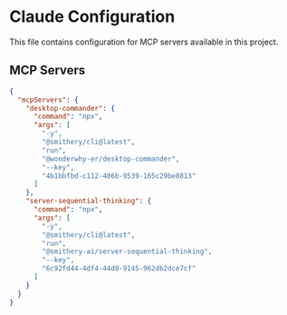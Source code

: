 # Claude Configuration

This file contains configuration for MCP servers available in this project.

## MCP Servers

```json
{
  "mcpServers": {
    "desktop-commander": {
      "command": "npx",
      "args": [
        "-y",
        "@smithery/cli@latest",
        "run",
        "@wonderwhy-er/desktop-commander",
        "--key",
        "4b1bbfbd-c112-406b-9539-165c29be8813"
      ]
    },
    "server-sequential-thinking": {
      "command": "npx",
      "args": [
        "-y",
        "@smithery/cli@latest",
        "run",
        "@smithery-ai/server-sequential-thinking",
        "--key",
        "6c92fd44-4df4-44d8-9145-962db2dce7cf"
      ]
    }
  }
}
```